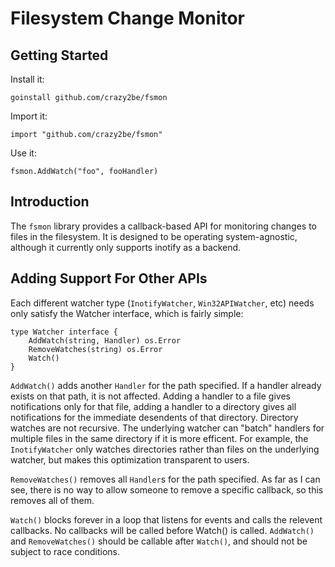 Filesystem Change Monitor
=========================

Getting Started
---------------
Install it:

	goinstall github.com/crazy2be/fsmon

Import it:

	import "github.com/crazy2be/fsmon"

Use it:

	fsmon.AddWatch("foo", fooHandler)

Introduction
------------
The `fsmon` library provides a callback-based API for monitoring changes to files in the filesystem. It is designed to be operating system-agnostic, although it currently only supports inotify as a backend.

Adding Support For Other APIs
-----------------------------
Each different watcher type (`InotifyWatcher`, `Win32APIWatcher`, etc) needs only satisfy the Watcher interface, which is fairly simple:

	type Watcher interface {
		AddWatch(string, Handler) os.Error
		RemoveWatches(string) os.Error
		Watch()
	}

`AddWatch()` adds another `Handler` for the path specified. If a handler already exists on that path, it is not affected. Adding a handler to a file gives notifications only for that file, adding a handler to a directory gives all notifications for the immediate desendents of that directory. Directory watches are not recursive. The underlying watcher can "batch" handlers for multiple files in the same directory if it is more efficent. For example, the `InotifyWatcher` only watches directories rather than files on the underlying watcher, but makes this optimization transparent to users.

`RemoveWatches()` removes all `Handler`s for the path specified. As far as I can see, there is no way to allow someone to remove a specific callback, so this removes all of them.

`Watch()` blocks forever in a loop that listens for events and calls the relevent callbacks. No callbacks will be called before Watch() is called. `AddWatch()` and `RemoveWatches()` should be callable after `Watch()`, and should not be subject to race conditions.